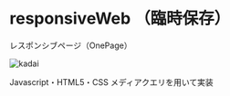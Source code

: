 # responsiveWeb （臨時保存）
レスポンシブページ（OnePage）

![kadai](https://user-images.githubusercontent.com/54490500/85402877-6953a500-b597-11ea-8366-dfc9bd2106b8.png)


Javascript・HTML5・CSS
メディアクエリを用いて実装
